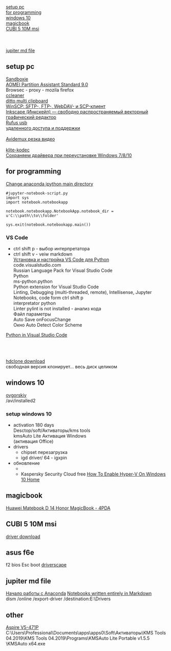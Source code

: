 [setup pc](#setup-pc)   
[for programming](#for-programming)  
[windows 10](#windows-10)   
[magicbook](#magicbook)   
[CUBI 5 10M msi](#CUBI-5-10M)   
[](#)   
[](#)   
[](#)   
[jupiter md file](#jupiter-md-file)   


## setup pc
[Sandboxie](https://www.softportal.com/software-16837-sandboxie.html)  
[AOMEI Partition Assistant Standard 9.0](https://www.aomeitech.com/pa/standard.html)  
Browsec - proxy - mozila firefox    
[ccleaner](https://www.ccleaner.com/ru-ru/ccleaner/download/standard)  
[ditto multi clipboard](https://sourceforge.net/p/ditto-cp/wiki/Home/)  
[WinSCP: SFTP-, FTP-, WebDAV- и SCP-клиент](https://winscp.net/eng/docs/lang:ru)   
[Inkscape (Инкскейп) — свободно распространяемый векторный графический редактор](https://inkscape.org/ru/)  
[Rufus usb](https://rufus.ie/ru_RU.html)   
[удаленного доступа и поддержки](https://www.teamviewer.com/ru/)  
[]()  
[Avidemux резка видео](http://fixounet.free.fr/avidemux/)  
[]()  
[klite-kodec](https://klite-kodec.ru/k-lite-codec-pack-dlya-windows-10/)  
[Сохраняем драйвера при переустановке Windows 7/8/10](https://zen.yandex.ru/media/supercomputer/sohraniaem-draivera-pri-pereustanovke-windows-7810-5b223bbc77d0e67f1fc559e9)   

## for programming
[Change anaconda ipython main directory](https://stackoverflow.com/questions/24117132/change-anaconda-ipython-main-directory)  
```
#jupyter-notebook-script.py
import sys
import notebook.notebookapp 

notebook.notebookapp.NotebookApp.notebook_dir = u'C:\\path\\to\\folder'

sys.exit(notebook.notebookapp.main())
```  
### VS Code
- ctrl shift p - выбор интерпретатора
- ctrl shift v - veiw markdown  
[Установка и настройка VS Code для Python](https://www.youtube.com/watch?v=Re2KdeoRhXY)  
code.visualstudio.com  
Russian Language Pack for Visual Studio Code  
Python  
ms-python.python  
Python extension for Visual Studio Code  
Linting, Debugging (multi-threaded, remote), Intellisense, Jupyter Notebooks, code form
ctrl shift p  
interpretator python  
Linter pylint is not installed - анализ кода  
Файл параметры   
Auto Save onFocusChange  
Окно Auto Detect Color Scheme  

[Python in Visual Studio Code](https://code.visualstudio.com/docs/languages/python)  
[]()  
[]()  
[]()  
[]()  

[hdclone download](https://www.miray.de/download/hdclone.html)  
свободная версия клонирует... весь диск целиком  

## windows 10
[ovgorskiy](https://ovgorskiy.ru/)  
/avi/installed2  
### setup windows 10
- activation 180 days  
  Desctop/soft/Aктиваторы/kms tools   
  kmsAuto Lite Активация Windows  
  (активация Office)  
- drivers  
  - chipset перезагрузка  
  - igd driver/ 64 - igxpin
- обновление  
  - []()  
  - Kaspersky Security Cloud free
[How To Enable Hyper-V On Windows 10 Home](https://www.itechtics.com/enable-hyper-v-windows-10-home/)  
[]()  

## magicbook
[Huawei Matebook D 14 Honor MagicBook - 4PDA](https://4pda.ru/forum/index.php?showtopic=919719&st=1840)  
[]()  

## CUBI 5 10M msi
[driver download](https://www.msi.com/Mini-PC/support/Cubi-5-10M#down-driver&Win10%2064)  
## asus f6e
f2 bios Esc boot
[driverscape](https://www.driverscape.com/manufacturers/asus/laptops-desktops/f6e/4793)  
[]()  

## 

## 

## jupiter md file  
[Начало работы с Anaconda](https://pythonru.com/baza-znanij/nachalo-raboty-s-anaconda)
[Notebooks written entirely in Markdown](https://jupyterbook.org/file-types/myst-notebooks.html)   
dism /online /export-driver /destination:E:\Drivers   
## other
[Aspire V5-471P](https://www.acer.com/ac/ru/RU/content/support-product/4583?b=1&pn=NX.M3UER.003)   
C:\Users\Professional\Documents\apps\apps0\Soft\Активаторы\KMS Tools 04.2019\KMS Tools 04.2019\Programs\KMSAuto Lite Portable v1.5.5
\KMSAuto x64.exe   
[]()   
[]()   
[]()   
[]()   
